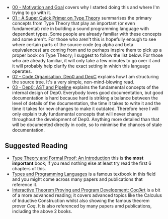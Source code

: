 * [00 - Motivation and Goal](00_intro.md) covers why I started doing this and where I'm trying to go with it.
* [01 - A Super Quick Primer on Type Theory](01_type_theory.md) summarises the primary concepts from Type Theory that play an important (or even fundamental) role in building a sound programming language with dependent types. Some people are already familiar with these concepts and some aren't. For those who aren't this is hopefully enough to see where certain parts of the source code (eg alpha and beta equivalences) are coming from and to perhaps inspire them to pick up a proper book on Type Theory; I suggest to follow the list below. For those who are already familiar, it will only take a few minutes to go over it and it will probably help clarify the exact setting in which this language operates.
* [02 - Code Organisation, Dep0 and DepC](02_code_organisation.md) explains how I am structuring the source tree. It's a very simple, non-mind-blowing read.
* [03 - Dep0: AST and Pipeline](03_dep0.md) explains the fundamental concepts of the internal design of Dep0. Everybody loves good documentation, but good documentation is hard because hard is striking a balance between the level of details of the documentation, the time it takes to write it and the time it takes for new changes to make it outdated. Therefore here I will only explain truly fundamental concepts that will never change throughout the development of Dep0. Anything more detailed than that will be documented directly in code, so to minimise the chances of stale documentation.

## Suggested Reading

* [Type Theory and Formal Proof: An Introduction](https://amzn.eu/d/8dl6Ktx) this is **the most important** book; if you read nothing else at least try read the first 6 chapters of this.
* [Types and Programming Languages](https://amzn.eu/d/iBVHn9a) is a famous textbook in this field and you might come across many papers and publications that reference it.
* [Interactive Theorem Proving and Program Development: Coq’Art](https://amzn.eu/d/2syZqOi) is a bit of a more advanced reading; it covers advanced topics like the Calculus of Inductive Construction whilst also showing the famous theorem prover _Coq_. It is also referenced by many papers amd publications, including the above 2 books.
